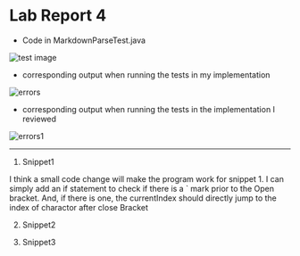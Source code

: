 # Lab Report 4


* Code in MarkdownParseTest.java

![test image](https://user-images.githubusercontent.com/103288344/169751820-b0e4b730-a188-436f-b768-26de58ac1658.png)



* corresponding output when running the tests in my implementation

![errors](https://user-images.githubusercontent.com/103288344/169751860-12b8822c-1f2d-471b-8185-521c6985badb.png)


* corresponding output when running the tests in the implementation I reviewed

![errors1](https://user-images.githubusercontent.com/103288344/169752937-7e6b02ba-6e9f-48a8-9b74-a19bd866e828.png)


---

1. Snippet1

I think a small code change will make the program work for snippet 1. I can simply add an if statement to check if there is a  \` mark prior to the Open bracket. And, if there is one, the currentIndex should directly jump to the index of charactor after close Bracket


2. Snippet2




3. Snippet3

